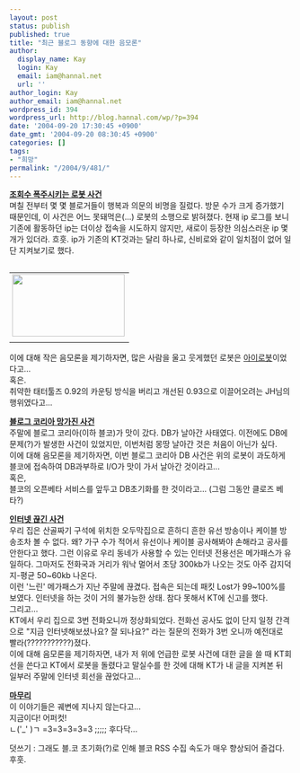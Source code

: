 ```yaml
---
layout: post
status: publish
published: true
title: "최근 블로그 동향에 대한 음모론"
author:
  display_name: Kay
  login: Kay
  email: iam@hannal.net
  url: ''
author_login: Kay
author_email: iam@hannal.net
wordpress_id: 394
wordpress_url: http://blog.hannal.com/wp/?p=394
date: '2004-09-20 17:30:45 +0900'
date_gmt: '2004-09-20 08:30:45 +0900'
categories: []
tags:
- "희망"
permalink: "/2004/9/481/"
---
```

<p><b><u>조회수 폭주시키는 로봇 사건</u></b><br />
며칠 전부터 몇 몇 블로거들이 행복과 의문의 비명을 질렀다. 방문 수가 크게 증가했기 때문인데, 이 사건은 어느 못돼먹은(...) 로봇의 소행으로 밝혀졌다. 현재 ip 로그를 보니 기존에 활동하던 ip는 더이상 접속을 시도하지 않지만, 새로이 등장한 의심스러운 ip 몇 개가 있더라. 흐흣. ip가 기존의 KT것과는 달리 하나로, 신비로와 같이 일치점이 없어 일단 지켜보기로 했다.</p>
<table align="right">
<tr>
<td style="padding-left:5"><center><img src="http://blog.hannal.com/tt-attach/0920/040920170613365584/694121.jpg" width="200" height="111"></center></td>
</tr>
<tr>
<td class="centerphoto"> </td>
</tr>
</table>
<p>이에 대해 작은 음모론을 제기하자면, 많은 사람을 울고 웃게했던 로봇은 <a href='http://movie.naver.com/search/movie.php?code=C8420' target='_blank'>아이로봇</a>이었다고...<br />
혹은.<br />
취약한 <span class=key1 onclick=keyword_open('./kview.php?kd=%C5%C2%C5%CD%C5%F8%C1%EE')>태터툴즈</span> 0.92의 카운팅 방식을 버리고 개선된 0.93으로 이끌어오려는 JH님의 행위였다고...</p>
<p>
<b><u>블로그 코리아 망가진 사건</u></b><br />
주말에 블로그 코리아(이하 블코)가 맛이 갔다. DB가 날아간 사태였다. 이전에도 DB에 문제(?)가 발생한 사건이 있었지만, 이번처럼 몽땅 날아간 것은 처음이 아닌가 싶다.<br />
이에 대해 음모론을 제기하자면, 이번 블로그 코리아 DB 사건은 위의 로봇이 과도하게 블코에 접속하여 DB과부하로 I/O가 맛이 가서 날아간 것이라고...<br />
혹은,<br />
블코의 오픈베타 서비스를 앞두고 DB초기화를 한 것이라고... (그럼 그동안 클로즈 베타?)</p>
<p>
<b><u>인터넷 끊긴 사건</u></b><br />
우리 집은 산골짜기 구석에 위치한 오두막집으로 흔하디 흔한 유선 방송이나 케이블 방송조차 볼 수 없다. 왜? 가구 수가 적어서 유선이나 케이블 공사해봐야 손해라고 공사를 안한다고 했다. 그런 이유로 우리 동네가 사용할 수 있는 인터넷 전용선은 메가패스가 유일하다. 그마저도 전화국과 거리가 워낙 멀어서 초당 300kb가 나오는 것도 아주 감지덕지-평균 50~60kb 나온다.<br />
이런 '느린' 메가패스가 지난 주말에 끊겼다. 접속은 되는데 패킷 Lost가 99~100%를 보였다. 인터넷을 하는 것이 거의 불가능한 상태. 참다 못해서 KT에 신고를 했다.<br />
그리고...<br />
KT에서 우리 집으로 3번 전화오니까 정상화되었다. 전화선 공사도 없이 단지 일정 간격으로 "지금 인터넷해보셨나요? 잘 되나요?" 라는 질문의 전화가 3번 오니까 예전대로 빨라(???????????)졌다.<br />
이에 대해 음모론을 제기하자면, 내가 저 위에 언급한 로봇 사건에 대한 글을 쓸 때 KT회선을 쓴다고 KT에서 로봇을 돌렸다고 말실수를 한 것에 대해 KT가 내 글을 지켜본 뒤 일부러 주말에 인터넷 회선을 끊었다고...</p>
<p>
<b><u>마무리</u></b><br />
이 이야기들은 궤변에 지나지 않는다고...<br />
지금이다! 어퍼컷!<br />
ㄴ('_' )ㄱ =3=3=3=3=3 ;;;;; 후다닥...</p>
<p>
덧쓰기 : 그래도 블.코 초기화(?)로 인해 블코 RSS 수집 속도가 매우 향상되어 즐겁다. 후훗.</p>
